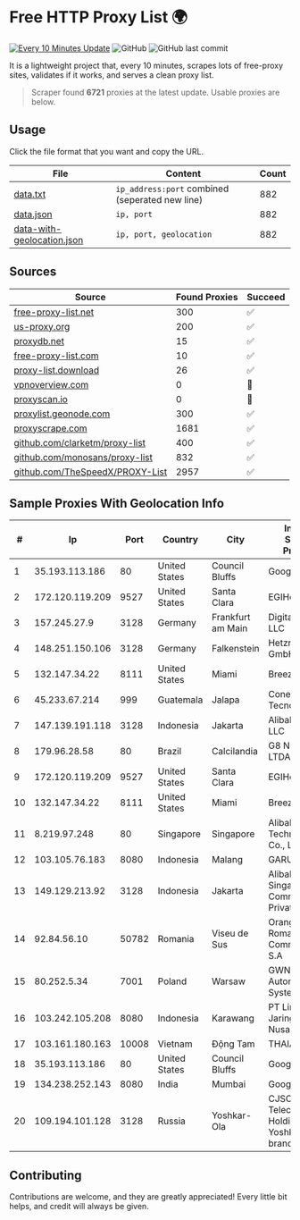 
# Free HTTP Proxy List 🌍

[![Every 10 Minutes Update](https://github.com/mertguvencli/http-proxy-list/actions/workflows/main.yml/badge.svg?branch=main)](https://github.com/mertguvencli/http-proxy-list/actions/workflows/main.yml)
![GitHub](https://img.shields.io/github/license/mertguvencli/http-proxy-list)
![GitHub last commit](https://img.shields.io/github/last-commit/mertguvencli/http-proxy-list)

It is a lightweight project that, every 10 minutes, scrapes lots of free-proxy sites, validates if it works, and serves a clean proxy list.


> Scraper found **6721** proxies at the latest update. Usable proxies are below.

## Usage

Click the file format that you want and copy the URL.


|File|Content|Count|
|----|-------|-----|
|[data.txt](https://raw.githubusercontent.com/mertguvencli/http-proxy-list/main/proxy-list/data.txt)|`ip_address:port` combined (seperated new line)|882|
|[data.json](https://raw.githubusercontent.com/mertguvencli/http-proxy-list/main/proxy-list/data.json)|`ip, port`|882|
|[data-with-geolocation.json](https://raw.githubusercontent.com/mertguvencli/http-proxy-list/main/proxy-list/data-with-geolocation.json)|`ip, port, geolocation`|882|

## Sources

|Source|Found Proxies|Succeed|
|------|-------------|-------|
|[free-proxy-list.net](https://free-proxy-list.net)|300|✅|
|[us-proxy.org](https://www.us-proxy.org)|200|✅|
|[proxydb.net](http://proxydb.net)|15|✅|
|[free-proxy-list.com](https://free-proxy-list.com/?page=&port=&type%5B%5D=http&type%5B%5D=https&up_time=0&search=Search)|10|✅|
|[proxy-list.download](https://www.proxy-list.download/HTTP)|26|✅|
|[vpnoverview.com](https://vpnoverview.com/privacy/anonymous-browsing/free-proxy-servers)|0|🚫|
|[proxyscan.io](https://www.proxyscan.io)|0|🚫|
|[proxylist.geonode.com](https://proxylist.geonode.com/api/proxy-list?limit=300&page=1&sort_by=lastChecked&sort_type=desc&protocols=http,https)|300|✅|
|[proxyscrape.com](https://api.proxyscrape.com/v2/?request=displayproxies&protocol=http&timeout=10000&country=all&ssl=all&anonymity=all)|1681|✅|
|[github.com/clarketm/proxy-list](https://raw.githubusercontent.com/clarketm/proxy-list/master/proxy-list-raw.txt)|400|✅|
|[github.com/monosans/proxy-list](https://raw.githubusercontent.com/monosans/proxy-list/main/proxies/http.txt)|832|✅|
|[github.com/TheSpeedX/PROXY-List](https://raw.githubusercontent.com/TheSpeedX/PROXY-List/master/http.txt)|2957|✅|


## Sample Proxies With Geolocation Info

|#|Ip|Port|Country|City|Internet Service Provider|
|-|--|----|-------|----|-------------------------|
|1|35.193.113.186|80|United States|Council Bluffs|Google LLC|
|2|172.120.119.209|9527|United States|Santa Clara|EGIHosting|
|3|157.245.27.9|3128|Germany|Frankfurt am Main|DigitalOcean, LLC|
|4|148.251.150.106|3128|Germany|Falkenstein|Hetzner Online GmbH|
|5|132.147.34.22|8111|United States|Miami|Breezeline|
|6|45.233.67.214|999|Guatemala|Jalapa|Conectividad Y Tecnologia S.A|
|7|147.139.191.118|3128|Indonesia|Jakarta|Alibaba.com LLC|
|8|179.96.28.58|80|Brazil|Calcilandia|G8 NETWORKS LTDA|
|9|172.120.119.209|9527|United States|Santa Clara|EGIHosting|
|10|132.147.34.22|8111|United States|Miami|Breezeline|
|11|8.219.97.248|80|Singapore|Singapore|Alibaba (US) Technology Co., Ltd.|
|12|103.105.76.183|8080|Indonesia|Malang|GARUDA|
|13|149.129.213.92|3128|Indonesia|Jakarta|Alibaba.com Singapore E-Commerce Private Limited|
|14|92.84.56.10|50782|Romania|Viseu de Sus|Orange Romania Communication S.A|
|15|80.252.5.34|7001|Poland|Warsaw|GWNET Autonomus System|
|16|103.242.105.208|8080|Indonesia|Karawang|PT Lintas Jaringan Nusantara|
|17|103.161.180.163|10008|Vietnam|Động Tam|THAIAN|
|18|35.193.113.186|80|United States|Council Bluffs|Google LLC|
|19|134.238.252.143|8080|India|Mumbai|Google LLC|
|20|109.194.101.128|3128|Russia|Yoshkar-Ola|CJSC "ER-Telecom Holding" Yoshkar-Ola branch|



## Contributing

Contributions are welcome, and they are greatly appreciated! Every
little bit helps, and credit will always be given.


